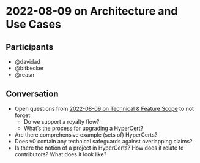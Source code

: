# 2022-08-09 on Architecture and Use Cases

## Participants
* @davidad
* @bitbecker
* @reasn

## Conversation 
* Open questions from [2022-08-09 on Technical & Feature Scope](2022_09_09_tech_and_feat_scope) to not forget
  * Do we support a royalty flow?
  * What’s the process for upgrading a HyperCert?
* Are there comprehensive example (sets of) HyperCerts?
* Does v0 contain any technical safeguards against overlapping claims?
* Is there the notion of a project in HyperCerts? How does it relate to contributors? What does it look like?
